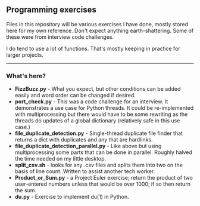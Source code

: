 ## Programming exercises

Files in this repository will be various exercises I have done, mostly stored here for my own reference. Don't expect anything earth-shattering. Some of these were from interview code challenges.

I do tend to use a lot of functions. That's mostly keeping in practice for larger projects.

---

### What's here?
- **FizzBuzz.py** - What you expect, but other conditions can be added easily and word order can be changed if desired.
- **port_check.py** - This was a code challenge for an interview. It demonstrates a use case for Python threads. It could be re-implemented with multiprocessing but there would have to be some rewriting as the threads do updates of a global dictionary (relatively safe in this use case.)
- **file_duplicate_detection.py** - Single-thread duplicate file finder that returns a dict with duplicates and any that are hardlinks.
- **file_duplicate_detection_parallel.py** - Like above but using multiprocessing some parts that can be done in parallel. Roughly halved the time needed on my little desktop.
- **split_csv.sh** - looks for any .csv files and splits them into two on the basis of line count. Written to assist another tech worker.
- **Product_or_Sum.py** - a Project Euler exercise; return the product of two user-entered numbers unless that would be over 1000; if so then return the sum.
- **du.py** - Exercise to implement du(1) in Python.
